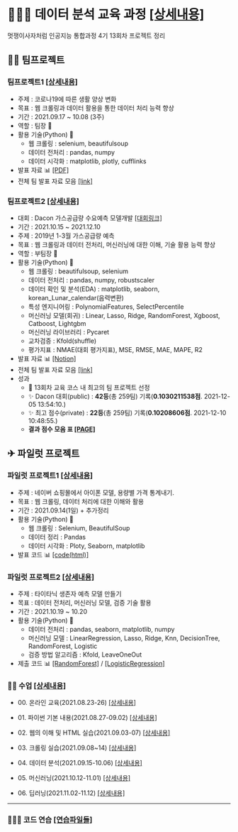 # 👨🏼‍🏫 데이터 분석 교육 과정 [[상세내용]](https://github.com/kbjung/LikeLion_13th_DataCourse)
멋쟁이사자처럼 인공지능 통합과정 4기 13회차 프로젝트 정리


## 🤝🏼 팀프로젝트
### 팀프로젝트1 [[상세내용]](https://github.com/kbjung/LikeLion_13th_DataCourse/tree/main/TP01)
+ 주제 : 코로나19에 따른 생활 양상 변화
+ 목표 : 웹 크롤링과 데이터 활용을 통한 데이터 처리 능력 향상
+ 기간 : 2021.09.17 ~ 10.08 (3주)
+ 역할 : 팀장 📢
+ 활용 기술(Python) 🔧
  - 웹 크롤링 : selenium, beautifulsoup
  - 데이터 전처리 : pandas, numpy
  - 데이터 시각화 : matplotlib, plotly, cufflinks
+ 발표 자료 📊 [[PDF]](https://kbjung.github.io/LikeLion_13th_DataCourse/TP01/발표자료/211008_스파게티06_최종발표.pdf)
+ 전체 팀 발표 자료 모음 [[link]](https://ldjwj.github.io/LikeLion_13th_DataCourse/04_team_project/)

### 팀프로젝트2 [[상세내용]](https://github.com/kbjung/LikeLion_13th_DataCourse/tree/main/TP02)
+ 대회 : Dacon 가스공급량 수요예측 모델개발 [[대회링크]](https://dacon.io/competitions/official/235830/overview/description)
+ 기간 : 2021.10.15 ~ 2021.12.10
+ 주제 : 2019년 1-3월 가스공급량 예측
+ 목표 : 웹 크롤링과 데이터 전처리, 머신러닝에 대한 이해, 기술 활용 능력 향상
+ 역할 : 부팀장 📢
+ 활용 기술(Python) 🔧
  - 웹 크롤링 : beautifulsoup, selenium
  - 데이터 전처리 : pandas, numpy, robustscaler
  - 데이터 확인 및 분석(EDA) : matplotlib, seaborn, korean_Lunar_calendar(음력변환)
  - 특성 엔지니어링 : PolynomialFeatures, SelectPercentile
  - 머신러닝 모델(회귀) : Linear, Lasso, Ridge, RandomForest, Xgboost, Catboost, Lightgbm
  - 머신러닝 라이브러리 : Pycaret
  - 교차검증 : Kfold(shuffle)
  - 평가지표 : NMAE(대회 평가지표), MSE, RMSE, MAE, MAPE, R2
+ 발표 자료 📊 [[Notion]](https://www.notion.so/Team-Project-2nd-e4fe4fbfc5224661ad60074883f00e58)
+ 전체 팀 발표 자료 모음 [[link]](https://ldjwj.github.io/LikeLion_13th_DataCourse/06_team_project02/)
+ 성과
  - 🥇 13회차 교육 코스 내 최고의 팀 프로젝트 선정 
  - ✨ Dacon 대회(public) : **42등**(총 259팀) 기록(**0.1030211538점**. 2021-12-05 13:54:10.)
  - ✨ 최고 점수(private) : **22등**(총 259팀) 기록(**0.10208606점**. 2021-12-10 10:48:55.)
  - **결과 점수 모음 표 [[PAGE]](https://github.com/kbjung/LikeLion_13th_DataCourse/blob/main/TP02/results.md)**


## ✈ 파일럿 프로젝트
### 파일럿 프로젝트1 [[상세내용]](https://github.com/kbjung/LikeLion_13th_DataCourse/tree/main/codeclass/03_crawling/2021.09.14(pilot_project))
  + 주제 : 네이버 쇼핑몰에서 아이폰 모델, 용량별 가격 통계내기.
  + 목표 : 웹 크롤링, 데이터 처리에 대한 이해와 활용
  + 기간 : 2021.09.14(1일) + 추가정리
  + 활용 기술(Python) 🔧
    - 웹 크롤링 : Selenium, BeautifulSoup
    - 데이터 정리 : Pandas
    - 데이터 시각화 : Ploty, Seaborn, matplotlib
  + 발표 코드 📊 [[code(html)]](https://kbjung.github.io/LikeLion_13th_DataCourse/codeclass/03_crawling/2021.09.14(pilot_project)/아이폰_가격_ver1.2(pd,plotly).html)

### 파일럿 프로젝트2 [[상세내용]](https://github.com/kbjung/LikeLion_13th_DataCourse/tree/main/codeclass/05_merchine_learning/2021.10.20(pilot_project))
  + 주제 : 타이타닉 생존자 예측 모델 만들기
  + 목표 : 데이터 전처리, 머신러닝 모델, 검증 기술 활용
  + 기간 : 2021.10.19 ~ 10.20
  + 활용 기술(Python) 🔧
    - 데이터 전처리 : pandas, seaborn, matplotlib, numpy
    - 머신러닝 모델 : LinearRegression, Lasso, Ridge, Knn, DecisionTree, RandomForest, Logistic
    - 검증 방법 알고리즘 : Kfold, LeaveOneOut
  + 제출 코드 📊 [[RandomForest]](https://kbjung.github.io/LikeLion_13th_DataCourse/codeclass/05_merchine_learning/2021.10.20(pilot_project)/2021.10.20-pilot_project_04_예측_출력_(rf_c)(titanic).html) / [[LogisticRegression]](https://kbjung.github.io/LikeLion_13th_DataCourse/codeclass/05_merchine_learning/2021.10.20(pilot_project)/2021.10.20-pilot_project_04_예측_출력_(lg_c)(titanic).html)


### ✍🏼 수업 [[상세내용]](https://github.com/kbjung/LikeLion_13th_DataCourse/tree/main/codeclass)

  + 00\. 온라인 교육(2021.08.23-26) [[상세내용]](https://github.com/kbjung/LikeLion_13th_DataCourse/tree/main/online_class)

  + 01\. 파이썬 기본 내용(2021.08.27-09.02) [[상세내용]](https://github.com/kbjung/LikeLion_13th_DataCourse/tree/main/codeclass/01_basic)

  + 02\. 웹의 이해 및 HTML 실습(2021.09.03-07) [[상세내용]](https://github.com/kbjung/LikeLion_13th_DataCourse/tree/main/codeclass/02_web)

  + 03\. 크롤링 실습(2021.09.08~14) [[상세내용]](https://github.com/kbjung/LikeLion_13th_DataCourse/tree/main/codeclass/03_crawling)

  + 04\. 데이터 분석(2021.09.15-10.06) [[상세내용]](https://github.com/kbjung/LikeLion_13th_DataCourse/tree/main/codeclass/04_data_analysis)

  + 05\. 머신러닝(2021.10.12-11.01) [[상세내용]](https://github.com/kbjung/LikeLion_13th_DataCourse/tree/main/codeclass/05_merchine_learning)

  + 06\. 딥러닝(2021.11.02-11.12) [[상세내용]](https://github.com/kbjung/LikeLion_13th_DataCourse/tree/main/codeclass/06_deep_learning)

---
### 🤹🏼‍♂️ 코드 연습 [[연습파일들]](https://github.com/kbjung/LikeLion_13th_DataCourse/tree/main/practice)
